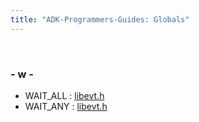 ```yaml
---
title: "ADK-Programmers-Guides: Globals"
---
```


 

### - w -

- WAIT_ALL : <a href="libevt_8h.md#a7d8e96aac2c9ffc0945f804832b93305a5ee1ddeefe68a1f2a66eb8fa6440f0ba">libevt.h</a>
- WAIT_ANY : <a href="libevt_8h.md#a7d8e96aac2c9ffc0945f804832b93305a2a6b8a36eb30e1a3e433912876977446">libevt.h</a>
